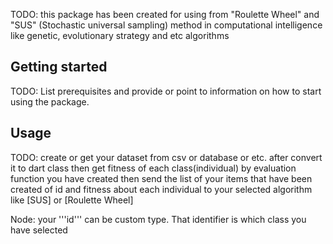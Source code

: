 <!-- 
This README describes the package. If you publish this package to pub.dev,
this README's contents appear on the landing page for your package.

For information about how to write a good package README, see the guide for
[writing package pages](https://dart.dev/guides/libraries/writing-package-pages). 

For general information about developing packages, see the Dart guide for
[creating packages](https://dart.dev/guides/libraries/create-library-packages)
and the Flutter guide for
[developing packages and plugins](https://flutter.dev/developing-packages). 
-->

TODO: this package has been created for using from "Roulette Wheel" and "SUS" (Stochastic universal sampling) method in computational intelligence like genetic, evolutionary strategy and etc algorithms

## Getting started

TODO: List prerequisites and provide or point to information on how to
start using the package.

## Usage

TODO: create or get your dataset from csv or database or etc.
after convert it to dart class then get fitness of each class(individual) by evaluation function you have created
then send the list of your items that have been created of id and fitness about each individual to your selected algorithm like [SUS] or [Roulette Wheel]

Node: your '''id''' can be custom type. That identifier is which class you have selected

